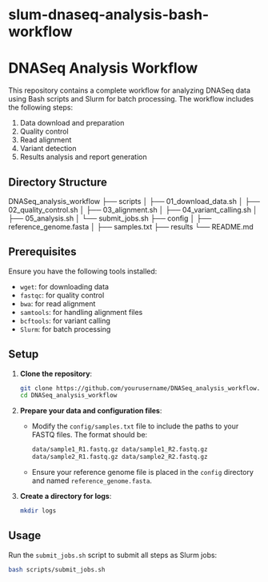 # slum-dnaseq-analysis-bash-workflow

# DNASeq Analysis Workflow

This repository contains a complete workflow for analyzing DNASeq data using Bash scripts and Slurm for batch processing. The workflow includes the following steps:

1. Data download and preparation
2. Quality control
3. Read alignment
4. Variant detection
5. Results analysis and report generation

## Directory Structure

DNASeq_analysis_workflow
├── scripts
│ ├── 01_download_data.sh
│ ├── 02_quality_control.sh
│ ├── 03_alignment.sh
│ ├── 04_variant_calling.sh
│ ├── 05_analysis.sh
│ └── submit_jobs.sh
├── config
│ ├── reference_genome.fasta
│ ├── samples.txt
├── results
└── README.md

## Prerequisites

Ensure you have the following tools installed:

- `wget`: for downloading data
- `fastqc`: for quality control
- `bwa`: for read alignment
- `samtools`: for handling alignment files
- `bcftools`: for variant calling
- `Slurm`: for batch processing

## Setup

1. **Clone the repository**:

    ```sh
    git clone https://github.com/yourusername/DNASeq_analysis_workflow.git
    cd DNASeq_analysis_workflow
    ```

2. **Prepare your data and configuration files**:

    - Modify the `config/samples.txt` file to include the paths to your FASTQ files. The format should be:
    
        ```txt
        data/sample1_R1.fastq.gz data/sample1_R2.fastq.gz
        data/sample2_R1.fastq.gz data/sample2_R2.fastq.gz
        ```

    - Ensure your reference genome file is placed in the `config` directory and named `reference_genome.fasta`.

3. **Create a directory for logs**:

    ```sh
    mkdir logs
    ```

## Usage

Run the `submit_jobs.sh` script to submit all steps as Slurm jobs:

```sh
bash scripts/submit_jobs.sh


